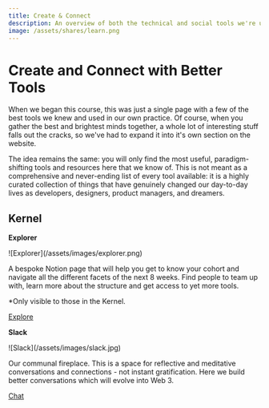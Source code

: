 ```yaml
---
title: Create & Connect
description: An overview of both the technical and social tools we're using throughout this course to help you on your journey towards a better web.
image: /assets/shares/learn.png
---
```


# Create and Connect with Better Tools

When we began this course, this was just a single page with a few of the best tools we knew and used in our own practice. Of course, when you gather the best and brightest minds together, a whole lot of interesting stuff falls out the cracks, so we've had to expand it into it's own section on the website.

The idea remains the same: you will only find the most useful, paradigm-shifting tools and resources here that we know of. This is not meant as a comprehensive and never-ending list of every tool available: it is a highly curated collection of things that have genuinely changed our day-to-day lives as developers, designers, product managers, and dreamers.

## Kernel

<div markdown="1" class="card half sidebar gemoji tool">

**Explorer**

<div markdown="2" class="tool-image">
![Explorer](/assets/images/explorer.png)
</div>

A bespoke Notion page that will help you get to know your cohort 
and navigate all the different facets of the next 8 weeks. Find people to team up with, learn more about the structure and get access to yet more tools.

*Only visible to those in the Kernel. 

<div markdown="3" class="tool-link">
<a href="https://bit.ly/kernel0x" target="_blank" rel="noopener noreferrer">Explore</a>
</div>

</div>

<div markdown="1" class="card half sidebar gemoji tool">

**Slack**

<div markdown="2" class="tool-image">
![Slack](/assets/images/slack.jpg)
</div>

Our communal fireplace. This is a space for reflective and meditative 
conversations and connections - not instant gratification. Here we 
build better conversations which will evolve into Web 3.

<div markdown="3" class="tool-link">
<a href="https://kernel-community.slack.com" target="_blank" rel="noopener noreferrer">Chat</a>
</div>

</div>

<div markdown="1" class="clear"></div>













